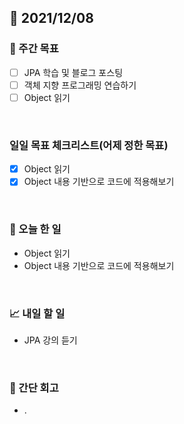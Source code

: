 ## 📅 2021/12/08


### 👏 주간 목표

- [ ] JPA 학습 및 블로그 포스팅
- [ ] 객체 지향 프로그래밍 연습하기
- [ ] Object 읽기

<br/>

### 일일 목표 체크리스트(어제 정한 목표)

- [x] Object 읽기
- [x] Object 내용 기반으로 코드에 적용해보기

<br/>

### 💯 오늘 한 일

- Object 읽기
- Object 내용 기반으로 코드에 적용해보기

<br/>

### 📈 내일 할 일

- JPA 강의 듣기

<br/>

### 🤔 간단 회고

- .


